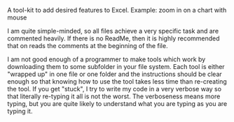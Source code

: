 A tool-kit to add desired features to Excel. Example: zoom in on a chart with mouse

I am quite simple-minded, so all files achieve a very specific task and are commented heavily. 
If there is no ReadMe, then it is highly recommended that on reads the comments at the beginning of the file.

I am not good enough of a programmer to make tools which work by downloading them to some subfolder in your file system.
Each tool is either "wrapped up" in one file or one folder and the instructions should be clear enough so that knowing how to use the tool takes less time than re-creating the tool.
If you get "stuck", I try to write my code in a very verbose way so that literally re-typing it all is not the worst.
The verboseness means more typing, but you are quite likely to understand what you are typing as you are typing it.
